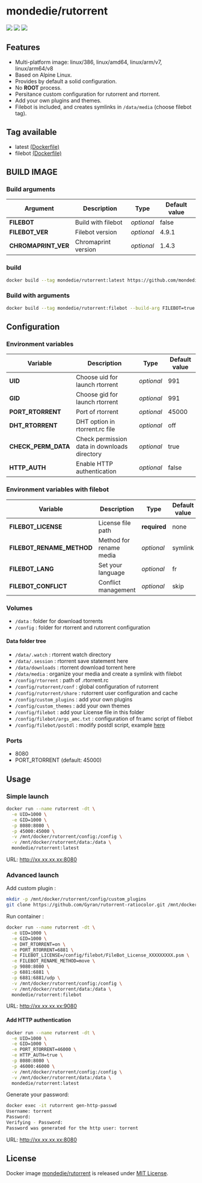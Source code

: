 # mondedie/rutorrent

![](https://github.com/mondediefr/docker-rutorrent/workflows/build/badge.svg?branch=master&event=push)
[![](https://img.shields.io/docker/pulls/mondedie/rutorrent)](https://hub.docker.com/r/mondedie/rutorrent)
[![](https://img.shields.io/docker/stars/mondedie/rutorrent)](https://hub.docker.com/r/mondedie/rutorrent)

## Features

 - Multi-platform image: linux/386, linux/amd64, linux/arm/v7, linux/arm64/v8
 - Based on Alpine Linux.
 - Provides by default a solid configuration.
 - No **ROOT** process.
 - Persitance custom configuration for rutorrent and rtorrent.
 - Add your own plugins and themes.
 - Filebot is included, and creates symlinks in `/data/media` (choose filebot tag).

## Tag available

 - latest [(Dockerfile)](https://github.com/mondediefr/docker-rutorrent/blob/master/Dockerfile)
 - filebot [(Dockerfile)](https://github.com/mondediefr/docker-rutorrent/blob/master/Dockerfile)

## BUILD IMAGE

### Build arguments

| Argument | Description | Type | Default value |
| -------- | ----------- | ---- | ------------- |
| **FILEBOT** | Build with filebot | *optional* | false
| **FILEBOT_VER** | Filebot version | *optional* | 4.9.1
| **CHROMAPRINT_VER** | Chromaprint version | *optional* | 1.4.3

### build

```sh
docker build --tag mondedie/rutorrent:latest https://github.com/mondediefr/docker-rutorrent.git
```

### Build with arguments

```sh
docker build --tag mondedie/rutorrent:filebot --build-arg FILEBOT=true https://github.com/mondediefr/docker-rutorrent.git
```

## Configuration

### Environment variables

| Variable | Description | Type | Default value |
| -------- | ----------- | ---- | ------------- |
| **UID** | Choose uid for launch rtorrent | *optional* | 991
| **GID** | Choose gid for launch rtorrent | *optional* | 991
| **PORT_RTORRENT** | Port of rtorrent | *optional* | 45000
| **DHT_RTORRENT** | DHT option in rtorrent.rc file | *optional* | off
| **CHECK_PERM_DATA** | Check permission data in downloads directory | *optional* | true
| **HTTP_AUTH** | Enable HTTP authentication | *optional* | false

### Environment variables with filebot

| Variable | Description | Type | Default value |
| -------- | ----------- | ---- | ------------- |
| **FILEBOT_LICENSE** | License file path | **required** | none
| **FILEBOT_RENAME_METHOD** | Method for rename media | *optional* | symlink
| **FILEBOT_LANG** | Set your language | *optional* | fr
| **FILEBOT_CONFLICT** | Conflict management | *optional* | skip

### Volumes

 - `/data` : folder for download torrents
 - `/config` : folder for rtorrent and rutorrent configuration

#### Data folder tree

 - `/data/.watch` : rtorrent watch directory
 - `/data/.session` : rtorrent save statement here
 - `/data/downloads` : rtorrent download torrent here
 - `/data/media` : organize your media and create a symlink with filebot
 - `/config/rtorrent` : path of .rtorrent.rc
 - `/config/rutorrent/conf` : global configuration of rutorrent
 - `/config/rutorrent/share` : rutorrent user configuration and cache
 - `/config/custom_plugins` : add your own plugins
 - `/config/custom_themes` : add your own themes
 - `/config/filebot` : add your License file in this folder
 - `/config/filebot/args_amc.txt` : configuration of fn:amc script of filebot
 - `/config/filebot/postdl` : modify postdl script, example [here](https://github.com/mondediefr/docker-rutorrent/blob/master/rootfs/usr/local/bin/postdl)

### Ports

 - 8080
 - PORT_RTORRENT (default: 45000)

## Usage

### Simple launch

```sh
docker run --name rutorrent -dt \
  -e UID=1000 \
  -e GID=1000 \
  -p 8080:8080 \
  -p 45000:45000 \
  -v /mnt/docker/rutorrent/config:/config \
  -v /mnt/docker/rutorrent/data:/data \
  mondedie/rutorrent:latest
```

URL: http://xx.xx.xx.xx:8080

### Advanced launch

Add custom plugin :

```sh
mkdir -p /mnt/docker/rutorrent/config/custom_plugins
git clone https://github.com/Gyran/rutorrent-ratiocolor.git /mnt/docker/rutorrent/config/custom_plugins
```

Run container :

```sh
docker run --name rutorrent -dt \
  -e UID=1000 \
  -e GID=1000 \
  -e DHT_RTORRENT=on \
  -e PORT_RTORRENT=6881 \
  -e FILEBOT_LICENSE=/config/filebot/FileBot_License_XXXXXXXXX.psm \
  -e FILEBOT_RENAME_METHOD=move \
  -p 9080:8080 \
  -p 6881:6881 \
  -p 6881:6881/udp \
  -v /mnt/docker/rutorrent/config:/config \
  -v /mnt/docker/rutorrent/data:/data \
  mondedie/rutorrent:filebot
```

URL: http://xx.xx.xx.xx:9080

#### Add HTTP authentication

```sh
docker run --name rutorrent -dt \
  -e UID=1000 \
  -e GID=1000 \
  -e PORT_RTORRENT=46000 \
  -e HTTP_AUTH=true \
  -p 8080:8080 \
  -p 46000:46000 \
  -v /mnt/docker/rutorrent/config:/config \
  -v /mnt/docker/rutorrent/data:/data \
  mondedie/rutorrent:latest
```

Generate your password:

```sh
docker exec -it rutorrent gen-http-passwd
Username: torrent
Password:
Verifying - Password:
Password was generated for the http user: torrent
```

URL: http://xx.xx.xx.xx:8080

## License

Docker image [mondedie/rutorrent](https://hub.docker.com/r/mondedie/rutorrent) is released under [MIT License](https://github.com/mondediefr/docker-rutorrent/blob/master/LICENSE).
